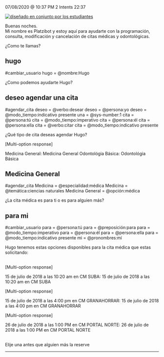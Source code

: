 

07/08/2020 @
10:37
PM
2
Intents
22:37
 
<a href="https://imgur.com/fMUI13D"><img src="https://i.imgur.com/fMUI13Dt.jpg" title="diseñado en conjunto por los estudiantes" /></a>
 
<div class="msgj">Buenas noches.</div>
 
<div class="msgj">Mi nombre es Platzibot y estoy aquí para ayudarte con la programación, consulta, modificación y cancelación de citas médicas y odontológicas.</div>
 
¿Como te llamas?
## hugo
#cambiar_usuario
hugo = @nombre:Hugo
 
 
¿Como podemos ayudarte Hugo?
## deseo agendar una cita
#agendar_cita
deseo = @verbo:desear
deseo = @persona:yo
deseo = @modo_tiempo:indicativo presente
una = @sys-number:1
cita = @persona:tú
cita = @modo_tiempo:imperativo
cita = @persona:él
cita = @persona:ella
cita = @verbo:citar
cita = @modo_tiempo:indicativo presente
 
¿Qué tipo de cita deseas agendar Hugo?
 
[Multi-option response]

Medicina General: Medicina General
Odontológia Básica: Odontológia Básica
## Medicina General
#agendar_cita
Medicina = @especialidad:médica
Medicina = @temática:ciencias naturales
Medicina General = @opción:médica
 
¿La cita médica es para ti o es para alguien más?
## para mi
#cambiar_usuario
para = @persona:tú
para = @preposición:para
para = @modo_tiempo:imperativo
para = @persona:él
para = @persona:ella
para = @modo_tiempo:indicativo presente
mi = @pronombres:mí
 
 
Hugo tenemos estas opciones disponibles para la cita médica que estas solicitando:</br></br>
 
[Multi-option response]

15 de julio de 2018 a las 10:20 am en CM SUBA: 15 de julio de 2018 a las 10:20 am en CM SUBA
 
[Multi-option response]

15 de julio de 2018 a las 4:00 pm en CM GRANAHORRAR: 15 de julio de 2018 a las 4:00 pm en CM GRANAHORRAR
 
[Multi-option response]

26 de julio de 2018 a las 1:00 PM en CM PORTAL NORTE: 26 de julio de 2018 a las 1:00 PM en CM PORTAL NORTE
 
</br>Elije una antes que alguien más la reserve


---
